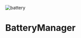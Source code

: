 
![battery](https://user-images.githubusercontent.com/65492308/184400415-84c0f357-bc07-499f-aca4-a14d90797241.png)


# BatteryManager
